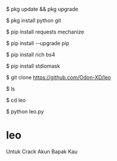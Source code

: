 
$ pkg update && pkg upgrade

$ pkg install python git

$ pip install requests mechanize

$ pip install --upgrade pip

$ pip install rich bs4

$ pip install stdiomask

$ git clone https://github.com/Odon-XD/leo

$ ls

$  cd leo

$ python leo.py

# leo
Untuk Crack Akun Bapak Kau 
